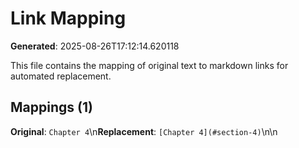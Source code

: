 # Link Mapping

**Generated**: 2025-08-26T17:12:14.620118

This file contains the mapping of original text to markdown links for automated replacement.

## Mappings (1)

**Original**: `Chapter 4`\n**Replacement**: `[Chapter 4](#section-4)`\n\n